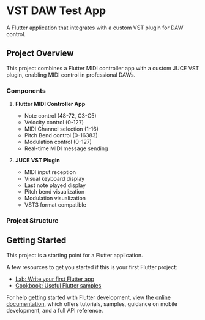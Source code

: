 # VST DAW Test App

A Flutter application that integrates with a custom VST plugin for DAW control.

## Project Overview

This project combines a Flutter MIDI controller app with a custom JUCE VST plugin, enabling MIDI control in professional DAWs.

### Components

1. **Flutter MIDI Controller App**

   - Note control (48-72, C3-C5)
   - Velocity control (0-127)
   - MIDI Channel selection (1-16)
   - Pitch Bend control (0-16383)
   - Modulation control (0-127)
   - Real-time MIDI message sending

2. **JUCE VST Plugin**
   - MIDI input reception
   - Visual keyboard display
   - Last note played display
   - Pitch bend visualization
   - Modulation visualization
   - VST3 format compatible

### Project Structure

## Getting Started

This project is a starting point for a Flutter application.

A few resources to get you started if this is your first Flutter project:

- [Lab: Write your first Flutter app](https://docs.flutter.dev/get-started/codelab)
- [Cookbook: Useful Flutter samples](https://docs.flutter.dev/cookbook)

For help getting started with Flutter development, view the
[online documentation](https://docs.flutter.dev/), which offers tutorials,
samples, guidance on mobile development, and a full API reference.
